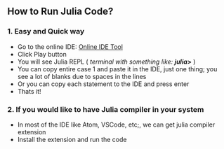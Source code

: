 ## How to Run Julia Code?

### 1\. Easy and Quick way

*   Go to the online IDE: [Online IDE Tool](https://replit.com/@logankilpatrick/TryJuliaToday?lite=true)
*   Click Play button
*   You will see Julia REPL ( _terminal with something like: **julia>**_ )
*   You can copy entire case 1 and paste it in the IDE, just one thing; you see a lot of blanks due to spaces in the lines
*   Or you can copy each statement to the IDE and press enter
*   Thats it!

  

### 2\. If you would like to have Julia compiler in your system

*   In most of the IDE like Atom, VSCode, etc;, we can get julia compiler extension
*   Install the extension and run the code